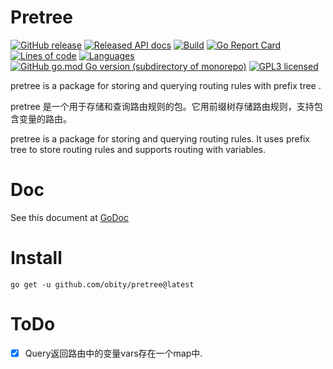 # Pretree

[![GitHub release](https://img.shields.io/github/v/release/obity/pretree.svg?color=peru)](https://github.com/obity/pretree/releases/latest)
[![Released API docs](https://img.shields.io/badge/go-reference-blue?logo=go&logoColor=white)](https://pkg.go.dev/github.com/obity/pretree)
[![Build](https://img.shields.io/github/actions/workflow/status/obity/pretree/.github/workflows/go.yml?branch=master)](#)
[![Go Report Card](https://goreportcard.com/badge/github.com/obity/pretree?color=pink)](https://goreportcard.com/report/github.com/obity/pretree)
[![Lines of code](https://img.shields.io/tokei/lines/github/obity/pretree.svg?color=beige)](#)
[![Languages](https://img.shields.io/github/languages/top/obity/pretree.svg?color=yellow)](#)
[![GitHub go.mod Go version (subdirectory of monorepo)](https://img.shields.io/github/go-mod/go-version/obity/pretree)](#)
[![GPL3 licensed](https://img.shields.io/github/license/obity/pretree.svg)](./LICENSE)

pretree is a package for storing and querying routing rules with prefix tree .

pretree 是一个用于存储和查询路由规则的包。它用前缀树存储路由规则，支持包含变量的路由。

pretree is a package for storing and querying routing rules. It uses prefix tree to store routing rules and supports routing with variables.

# Doc

See this document at [GoDoc](https://pkg.go.dev/github.com/obity/pretree)

# Install
    
    go get -u github.com/obity/pretree@latest
    
# ToDo

- [x] Query返回路由中的变量vars存在一个map中.
